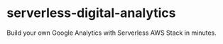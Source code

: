 # serverless-digital-analytics
Build your own Google Analytics with Serverless AWS Stack in minutes.
